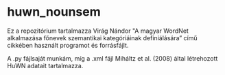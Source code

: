 # huwn_nounsem

Ez a repozitórium tartalmazza Virág Nándor "A magyar WordNet alkalmazása főnevek szemantikai kategóriáinak definiálására” című cikkében használt programot és forrásfájlt.

A .py fájlsaját munkám, míg a .xml fájl Miháltz et al. (2008) által létrehozott HuWN adatait tartalmazza.
